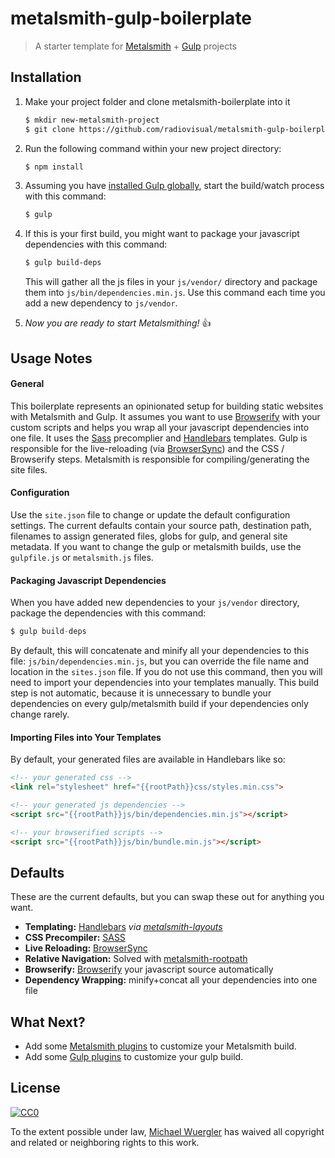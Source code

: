 # metalsmith-gulp-boilerplate
> A starter template for [Metalsmith](https://github.com/segmentio/metalsmith) + [Gulp](https://github.com/gulpjs/gulp) projects


## Installation

1. Make your project folder and clone metalsmith-boilerplate into it

   ```sh
   $ mkdir new-metalsmith-project
   $ git clone https://github.com/radiovisual/metalsmith-gulp-boilerplate.git new-metalsmith-project
   ```

2. Run the following command within your new project directory: 
   
   ```sh
   $ npm install
   ```

3. Assuming you have [installed Gulp globally](https://github.com/gulpjs/gulp/blob/master/docs/getting-started.md#1-install-gulp-globally),
start the build/watch process with this command:

   ```sh
   $ gulp
   ```

4. If this is your first build, you might want to package your javascript dependencies with this command:

   ```sh
   $ gulp build-deps
   ```
   This will gather all the js files in your `js/vendor/` directory and package them into `js/bin/dependencies.min.js`.
   Use this command each time you add a new dependency to `js/vendor`.
    
5. *Now you are ready to start Metalsmithing!* :thumbsup:

## Usage Notes

#### General

This boilerplate represents an opinionated setup for building static websites with Metalsmith and Gulp. It assumes
you want to use [Browserify](http://browserify.org/) with your custom scripts and helps you wrap all your javascript
dependencies into one file. It uses the [Sass](http://sass-lang.com/) precomplier and [Handlebars](http://handlebarsjs.com/)
templates. Gulp is responsible for the live-reloading (via [BrowserSync](http://www.browsersync.io/)) and the CSS / Browserify
steps. Metalsmith is responsible for compiling/generating the site files.
 
#### Configuration

Use the `site.json` file to change or update the default configuration settings. The current defaults
contain your source path, destination path, filenames to assign generated files, globs for gulp, and general site
metadata. If you want to change the gulp or metalsmith builds, use the `gulpfile.js` or `metalsmith.js` files.
 
#### Packaging Javascript Dependencies
When you have added new dependencies to your `js/vendor` directory, package the dependencies with this command:
```js
$ gulp build-deps
```
By default, this will concatenate and minify all your dependencies to this file: `js/bin/dependencies.min.js`, but you
can override the file name and location in the `sites.json` file. If you do not use this command, then you will need to 
import your dependencies into your templates manually. This build step is not automatic, because it is unnecessary to 
bundle your dependencies on every gulp/metalsmith build if your dependencies only change rarely.
 
#### Importing Files into Your Templates

By default, your generated files are available in Handlebars like so:

```html
<!-- your generated css -->
<link rel="stylesheet" href="{{rootPath}}css/styles.min.css">

<!-- your generated js dependencies -->
<script src="{{rootPath}}js/bin/dependencies.min.js"></script>

<!-- your browserified scripts -->
<script src="{{rootPath}}js/bin/bundle.min.js"></script>
```

## Defaults

These are the current defaults, but you can swap these out for anything you want.

- **Templating:** [Handlebars](http://handlebarsjs.com/) *via [metalsmith-layouts](https://github.com/superwolff/metalsmith-layouts)*
- **CSS Precompiler:** [SASS](https://github.com/stevenschobert/metalsmith-sass)
- **Live Reloading:** [BrowserSync](https://github.com/mdvorscak/metalsmith-browser-sync)
- **Relative Navigation:** Solved with [metalsmith-rootpath](https://github.com/radiovisual/metalsmith-rootpath)
- **Browserify:** [Browserify](http://browserify.org/) your javascript source automatically
- **Dependency Wrapping:** minify+concat all your dependencies into one file

## What Next?

- Add some [Metalsmith plugins](http://www.metalsmith.io/#the-plugins) to customize your Metalsmith build.
- Add some [Gulp plugins](http://gulpjs.com/plugins/) to customize your gulp build.

## License
 
[![CC0](http://i.creativecommons.org/p/zero/1.0/88x31.png)](http://creativecommons.org/publicdomain/zero/1.0/)

To the extent possible under law, [Michael Wuergler](http://www.numetriclabs.com) has waived all copyright and related or neighboring rights to this work.


